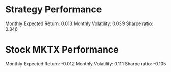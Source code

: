 # Strategy Performance
Monthly Expected Return: 0.013
Monthly Volatility: 0.039
Sharpe ratio: 0.346
# Stock MKTX Performance
Monthly Expected Return: -0.012
Monthly Volatility: 0.111
Sharpe ratio: -0.105
